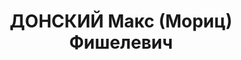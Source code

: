 ---
title: ДОНСКИЙ Макс (Мориц) Фишелевич
description: "22.02.1893 г.р., м.р.: Польша, Радомская губ., еврей, образование: начальное,\
  \ член КП Германии\n Сталинградский тракторный завод, фрезеровщик\n прож.: г. Сталинград\
  \ 09.04.1937\n Обвинение: 58-10\n Приговор: ВК ВС СССР, 10.11.1937 — 10 лет ИТЛ\n\
  \ Реабилитация: ВК ВС СССР, 1959 - за отсутствием состава преступления"
---